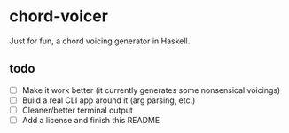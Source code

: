 # chord-voicer

Just for fun, a chord voicing generator in Haskell.

## todo

- [ ] Make it work better (it currently generates some nonsensical voicings)
- [ ] Build a real CLI app around it (arg parsing, etc.)
- [ ] Cleaner/better terminal output
- [ ] Add a license and finish this README
